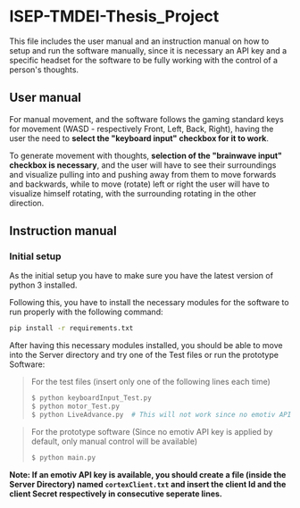 # ISEP-TMDEI-Thesis_Project

This file includes the user manual and an instruction manual on how to setup and run the software manually, since it is necessary an API key and a specific headset for the software to be fully working with the control of a person's thoughts.


## User manual

For manual movement, and the software follows the gaming standard keys for movement (WASD - respectively Front, Left, Back, Right), having the user the need to **select the "keyboard input" checkbox for it to work**.

To generate movement with thoughts, **selection of the "brainwave input" checkbox is necessary**, and the user will have to see their surroundings and visualize pulling into and pushing away from them to move forwards and backwards, while to move (rotate) left or right the user will have to visualize himself rotating, with the surrounding rotating in the other direction.


## Instruction manual
### Initial setup
As the initial setup you have to make sure you have the latest version of python 3 installed.

Following this, you have to install the necessary modules for the software to run properly with the following command:

```bash
pip install -r requirements.txt
```

After having this necessary modules installed, you should be able to move into the Server directory and try one of the Test files or run the prototype Software:


> For the test files (insert only one of the following lines each time)
> ```bash
> $ python keyboardInput_Test.py
> $ python motor_Test.py
> $ python LiveAdvance.py  # This will not work since no emotiv API key is applied here.
> ```


> For the prototype software (Since no emotiv API key is applied by default, only manual control will be available)
> ```bash
> $ python main.py
> ```

**Note: If an emotiv API key is available, you should create a file (inside the Server Directory) named `cortexClient.txt` and insert the client Id and the client Secret respectively in consecutive seperate lines.**

